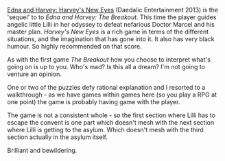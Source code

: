 [Edna and Harvey: Harvey's New Eyes](https://www.daedalic.com/games)
(Daedalic Entertainment 2013) is the 'sequel' to
to *Edna and Harvey: The Breakout*.  This time the player guides
angelic little Lilli in her odyssey to defeat nefarious Doctor
Marcel and his master plan.  *Harvey's New Eyes* is a rich game
in terms of the different situations, and the imagination that has gone
into it.  It also has very black humour.  So highly recommended
on that score.

As with the first game *The Breakout* how you choose to interpret
what's going on is up to you.  Who's mad?  Is this all a dream?
I'm not going to venture an opinion.

One or two of the puzzles defy rational explanation and I resorted to
a walkthrough - as we have games within games here (so you play a
RPG at one point) the game is probably having game with the player.

The game is not a consistent whole - so the first section where Lilli
has to escape the convent is one part which doesn't mesh with the
next section where Lilli is getting to the asylum.  Which doesn't mesh
with the third section actually in the asylum itself.

Brilliant and bewildering.

